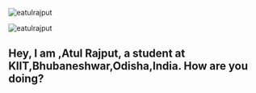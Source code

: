 <p><img align="center" src="https://github-readme-stats.vercel.app/api/top-langs?username=eatulrajput&show_icons=true&locale=en&layout=compact" alt="eatulrajput" /></p>

<p><img align="center" src="https://github-readme-streak-stats.herokuapp.com/?user=eatulrajput&" alt="eatulrajput" /></p>
<h2>Hey, I am ,Atul Rajput, a student at KIIT,Bhubaneshwar,Odisha,India. How are you doing?</h2>

